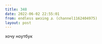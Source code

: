 ```yaml
---
title: 348
date: 2022-06-02 22:55:01
from: endless шизing ⍼ (channel1162404975)
layout: post
---
```


хочу ноутбук
